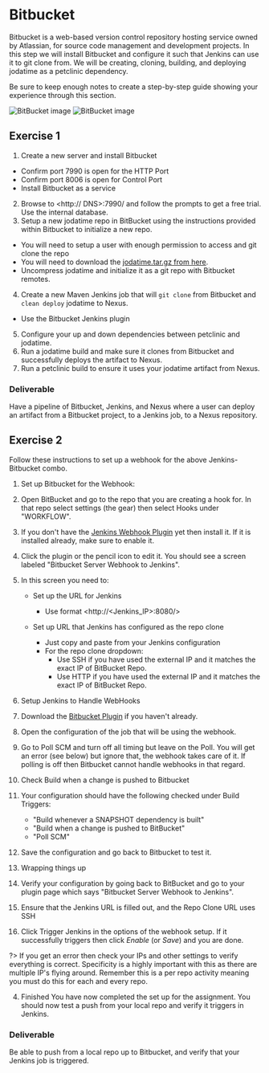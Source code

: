 # Bitbucket

Bitbucket is a web-based version control repository hosting service owned by
Atlassian, for source code management and development projects.
In this step we will install Bitbucket and configure it such that Jenkins can
use it to git clone from. We will be creating, cloning, building, and deploying
jodatime as a petclinic dependency.

Be sure to keep enough notes to create a
step-by-step guide showing your experience through this section.

![BitBucket image](img-addendum/bitbucket_light.svg ':size=400px :class=light-mode-img-center :alt= BitBucket image; light mode')
![BitBucket image](img-addendum/bitbucket_dark.svg ':size=400px :class=dark-mode-img-center :alt= BitBucket image; dark mode')

## Exercise 1

1. Create a new server and install Bitbucket

- Confirm port 7990 is open for the HTTP Port
- Confirm port 8006 is open for Control Port
- Install Bitbucket as a service

2. Browse to <http://<Public> DNS>:7990/ and follow the prompts to get a free trial. Use the internal database.
3. Setup a new jodatime repo in BitBucket using the instructions provided within Bitbucket to initialize a new repo.

- You will need to setup a user with enough permission to access and git clone the repo
- You will need to download the [jodatime.tar.gz from here](//github.com/JodaOrg/joda-time/releases).
- Uncompress jodatime and initialize it as a git repo with Bitbucket remotes.

4. Create a new Maven Jenkins job that will `git clone` from Bitbucket and `clean deploy` jodatime to Nexus.

- Use the Bitbucket Jenkins plugin

5. Configure your up and down dependencies between petclinic and jodatime.
6. Run a jodatime build and make sure it clones from Bitbucket and successfully deploys the artifact to Nexus.
7. Run a petclinic build to ensure it uses your jodatime artifact from Nexus.

### Deliverable

Have a pipeline of Bitbucket, Jenkins, and Nexus where a user can deploy an artifact from a Bitbucket project, to a Jenkins job, to a Nexus repository.

## Exercise 2

Follow these instructions to set up a webhook for the above Jenkins-Bitbucket combo.

1. Set up Bitbucket for the Webhook:
1. Open BitBucket and go to the repo that you are creating a hook for. In that repo select settings (the gear) then select Hooks under "WORKFLOW".
2. If you don't have the [Jenkins Webhook Plugin](//marketplace.atlassian.com/apps/1211284/webhook-to-jenkins-for-bitbucket?hosting=server&tab=overview) yet then install it. If it is installed already, make sure to enable it.
3. Click the plugin or the pencil icon to edit it. You should see a screen labeled "Bitbucket Server Webhook to Jenkins".
4. In this screen you need to:
    - Set up the URL for Jenkins
      - Use format <http://<Jenkins_IP>:8080/>

    - Set up URL that Jenkins has configured as the repo clone
      - Just copy and paste from your Jenkins configuration
      - For the repo clone dropdown:
        - Use SSH if you have used the external IP and it matches the exact IP of BitBucket Repo.
        - Use HTTP if you have used the external IP and it matches the exact IP of BitBucket Repo.

2. Setup Jenkins to Handle WebHooks
1. Download the [Bitbucket Plugin](//wiki.jenkins-ci.org/display/JENKINS/BitBucket+Plugin) if you haven't already.
2. Open the configuration of the job that will be using the webhook.
3. Go to Poll SCM and turn off all timing but leave on the Poll. You will get an error (see below) but ignore that, the webhook takes care of it. If polling is off then Bitbucket cannot handle webhooks in that regard.
4. Check Build when a change is pushed to Bitbucket
5. Your configuration should have the following checked under Build Triggers:
    - "Build whenever a SNAPSHOT dependency is built"
    - "Build when a change is pushed to BitBucket"
    - "Poll SCM"
6. Save the configuration and go back to Bitbucket to test it.

3. Wrapping things up
1. Verify your configuration by going back to BitBucket and go to your plugin page which says "Bitbucket Server Webhook to Jenkins".
2. Ensure that the Jenkins URL is filled out, and the Repo Clone URL uses SSH
3. Click Trigger Jenkins in the options of the webhook setup. If it successfully triggers then click _Enable_ (or _Save_) and you are done.

  ?> If you get an error then check your IPs and other settings to verify everything is correct. Specificity is a highly important with this as there are multiple IP's flying around. Remember this is a per repo activity meaning you must do this for each and every repo.

4. Finished
  You have now completed the set up for the assignment. You should now test a push from your local repo and verify it triggers in Jenkins.

### Deliverable

Be able to push from a local repo up to Bitbucket, and verify that your Jenkins job is triggered.
